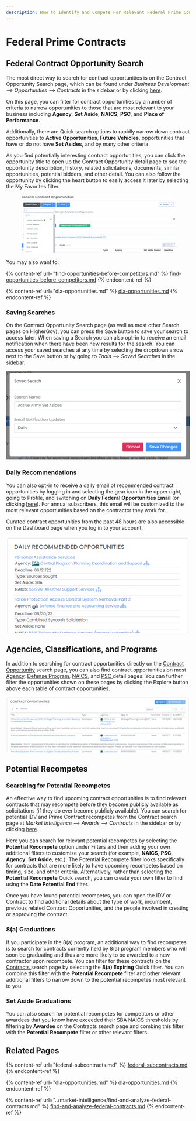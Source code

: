 ```yaml
---
description: How to Identify and Compete For Relevant Federal Prime Contract Opportunities
---
```


# Federal Prime Contracts

## Federal Contract Opportunity Search

The most direct way to search for contract opportunities is on the Contract Opportunity Search page, which can be found under _Business Development --> Opportunities --> Contracts_ in the sidebar or by clicking [here](https://www.highergov.com/contract-opportunity/).

On this page, you can filter for contract opportunities by a number of criteria to narrow opportunities to those that are most relevant to your business including **Agency**, **Set Aside**, **NAICS**, **PSC**, and **Place of Performance**. &#x20;

Additionally, there are Quick search options to rapidly narrow down contract opportunities to **Active Opportunities**, **Future Vehicles**, opportunities that have or do not have **Set Asides,** and by many other criteria.  &#x20;

As you find potentially interesting contract opportunities, you can click the opportunity title to open up the Contract Opportunity detail page to see the opportunity description, history, related solicitations, documents, similar opportunities, potential bidders, and other detail.  You can also follow the opportunity by clicking the heart button to easily access it later by selecting the My Favorites filter.&#x20;

<figure><img src="../.gitbook/assets/image (12) (1).png" alt=""><figcaption></figcaption></figure>

You may also want to:

{% content-ref url="find-opportunities-before-competitors.md" %}
[find-opportunities-before-competitors.md](find-opportunities-before-competitors.md)
{% endcontent-ref %}

{% content-ref url="dla-opportunities.md" %}
[dla-opportunities.md](dla-opportunities.md)
{% endcontent-ref %}

### Saving Searches

On the Contract Opportunity Search page (as well as most other Search pages on HigherGov), you can press the Save button to save your search to access later.  When saving a Search you can also opt-in to receive an email notification when there have been new results for the search.  You can access your saved searches at any time by selecting the dropdown arrow next to the Save button or by going to _Tools --> Saved Searches_ in the sidebar.&#x20;

![](<../.gitbook/assets/Screenshot 2022-06-15 010535.png>)

### Daily Recommendations

You can also opt-in to receive a daily email of recommended contract opportunities by logging in and selecting the gear icon in the upper right, going to Profile, and switching on **Daily Federal Opportunities Email** (or clicking [here](https://www.highergov.com/profile/)).  For annual subscribers, this email will be customized to the most relevant opportunities based on the contractor they work for.

Curated contract opportunities from the past 48 hours are also accessible on the Dashboard page when you log in to your account.

![](<../.gitbook/assets/Screenshot 2022-06-15 011050.png>)

## Agencies, Classifications, and Programs

In addition to searching for contract opportunities directly on the [Contract Opportunity](https://www.highergov.com/contract-opportunity/) search page, you can also find contract opportunities on most [Agency](https://www.highergov.com/agency/), [Defense Program](https://www.highergov.com/defense-program/), [NAICS](https://www.highergov.com/naics/), and [PSC ](https://www.highergov.com/psc/)detail pages.  You can further filter the opportunities shown on these pages by clicking the Explore button above each table of contract opportunities.&#x20;

![](<../.gitbook/assets/Screenshot 2022-06-15 011258.png>)

## Potential Recompetes

### Searching for Potential Recompetes

An effective way to find upcoming contract opportunities is to find relevant contracts that may recompete before they become publicly available as solicitations (if they do ever become publicly available).  You can search for potential IDV and Prime Contract recompetes from the Contract search page at _Market Intelligence --> Awards --> Contracts_ in the sidebar or by clicking [here](https://www.highergov.com/contract/). &#x20;

Here you can search for relevant potential recompetes by selecting the **Potential Recompete** option under Filters and then adding your own additional filters to customize your search (for example, **NAICS**, **PSC**, **Agency**, **Set Aside**, etc.).  The Potential Recompete filter looks specifically for contracts that are more likely to have upcoming recompetes based on timing, size, and other criteria.  Alternatively, rather than selecting the **Potential Recompete** Quick search, you can create your own filter to find using the **Date Potential End** filter.

Once you have found potential recompetes, you can open the IDV or Contract to find additional details about the type of work, incumbent, previous related Contract Opportunities, and the people involved in creating or approving the contract.

### 8(a) Graduations

If you participate in the 8(a) program, an additional way to find recompetes is to search for contracts currently held by 8(a) program members who will soon be graduating and thus are more likely to be awarded to a new contractor upon recompete.  You can filter for these contracts on the [Contracts ](https://www.highergov.com/contract/)search page by selecting the **8(a) Expiring** Quick filter.  You can combine this filter with the **Potential Recompete** filter and other relevant additional filters to narrow down to the potential recompetes most relevant to you.

### Set Aside Graduations

You can also search for potential recompetes for competitors or other awardees that you know have exceeded their SBA NAICS thresholds by filtering by **Awardee** on the Contracts search page and combing this filter with the **Potential Recompete** filter or other relevant filters.

## Related Pages

{% content-ref url="federal-subcontracts.md" %}
[federal-subcontracts.md](federal-subcontracts.md)
{% endcontent-ref %}

{% content-ref url="dla-opportunities.md" %}
[dla-opportunities.md](dla-opportunities.md)
{% endcontent-ref %}

{% content-ref url="../market-intelligence/find-and-analyze-federal-contracts.md" %}
[find-and-analyze-federal-contracts.md](../market-intelligence/find-and-analyze-federal-contracts.md)
{% endcontent-ref %}
